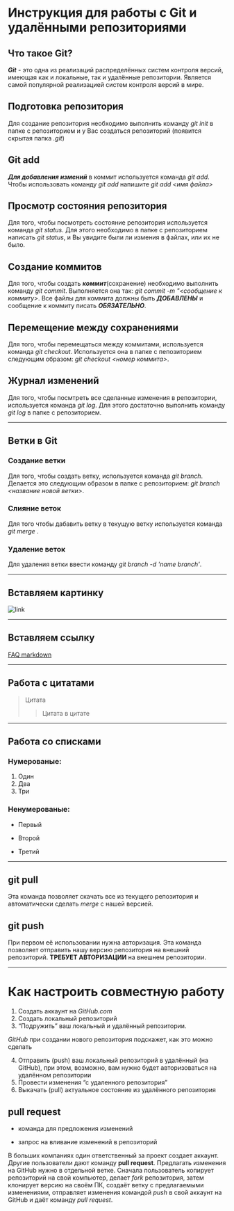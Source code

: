 # Инструкция для работы с Git и удалёнными репозиториями

## Что такое Git?

***Git*** - это одна из реализаций распределённых систем контроля версий, имеющая как и локальные, так и удалённые репозитории. Является самой популярной реализацией систем контроля версий в мире.

## Подготовка репозитория

Для создание репозитория необходимо выполнить команду *git init* в папке с репозиторием и у Вас создаться репозиторий (появится скрытая папка *.git*)

## Git add

***Для добавления измений*** в коммит используется команда *git add*. Чтобы использовать команду *git add* напишите *git add <имя файла>*

## Просмотр состояния репозитория

Для того, чтобы посмотреть состояние репозитория используется команда *git status*. Для этого необходимо в папке с репозиторием написать *git status*, и Вы увидите были ли измения в файлах, или их не было.

## Создание коммитов

Для того, чтобы создать ***коммит***(сохранение) необходимо выполнить команду *git commit*. Выполняется она так: *git commit -m "<сообщение к коммиту>*. Все файлы для коммита должны быть ***ДОБАВЛЕНЫ*** и сообщение к коммиту писать ***ОБЯЗАТЕЛЬНО***.

## Перемещение между сохранениями

Для того, чтобы перемещаться между коммитами, используется команда *git checkout*. Используется она в папке с пепозиторием следующим образом: *git checkout <номер коммита>*.

## Журнал изменений

Для того, чтобы посмтреть все сделанные изменения в репозитории, используется команда *git log*. Для этого достаточно выполнить команду *git log* в папке с репозиторием.

---

## Ветки в Git

### Создание ветки

Для того, чтобы создать ветку, используется команда *git branch*. Делается это следующим образом в папке с репозиторием: *git branch <название новой ветки>*.

### Слияние веток

Для того чтобы дабавить ветку в текущую ветку используется команда *git merge <name branch>*.

### Удаление веток
Для удаления ветки ввести команду *git branch -d 'name branch'*.

---

## Вставляем картинку

![link](https://storage.theoryandpractice.ru/tnp/uploads/image_unit/000/156/586/image/base_87716f252d.jpg)

---

## Вставляем ссылку

[FAQ markdown](https://github.com/burodepeper/language-markdown/blob/master/FAQ.md)

---

## Работа с цитатами

> Цитата
>> Цитата в цитате

---

## Работа со списками

### Нумерованые:

1. Один
2. Два
3. Три

### Ненумерованые:

* Первый
+ Второй
- Третий
---

## git pull

Эта команда позволяет скачать все из текущего репозитория и автоматически сделать *merge* с нашей версией.

## git push

При первом её использовании нужна авторизация.
Эта команда позволяет отправить нашу версию репозитория на внешний репозиторий. **ТРЕБУЕТ АВТОРИЗАЦИИ** на внешнем репозитории.

---

# Как настроить совместную работу

1. Создать аккаунт на *GitHub.com*
2. Создать локальный репозиторий
3. “Подружить” ваш локальный и удалённый репозитории.

*GitHub* при создании нового репозитория подскажет, как это можно сделать
    
4. Отправить (push) ваш локальный репозиторий в удалённый (на GitHub), при этом, возможно, вам нужно будет авторизоваться на удалённом репозитории
5. Провести изменения “с удаленного репозитория”
6. Выкачать (pull) актуальное состояние из удалённого репозитория

## pull request

- команда для предложения изменений 

- запрос на вливание изменений в репозиторий

В больших компаниях один ответственный за проект создает аккаунт. Другие пользователи дают команду **pull request**. Предлагать изменения на GitHub нужно в отдельной ветке. 
Сначала пользователь копирует репозиторий на свой компьютер, делает *fork* репозитория, затем клонирует версию на своём ПК, создаёт ветку с предлагаемыми изменениями, отправляет изменения командой *push* в свой аккаунт на GitHub и даёт команду *pull request*.
